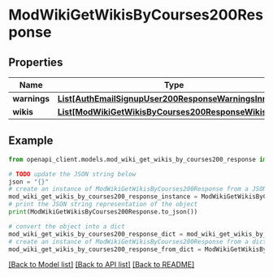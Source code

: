 # ModWikiGetWikisByCourses200Response


## Properties

Name | Type | Description | Notes
------------ | ------------- | ------------- | -------------
**warnings** | [**List[AuthEmailSignupUser200ResponseWarningsInner]**](AuthEmailSignupUser200ResponseWarningsInner.md) |  | [optional] 
**wikis** | [**List[ModWikiGetWikisByCourses200ResponseWikisInner]**](ModWikiGetWikisByCourses200ResponseWikisInner.md) |  | 

## Example

```python
from openapi_client.models.mod_wiki_get_wikis_by_courses200_response import ModWikiGetWikisByCourses200Response

# TODO update the JSON string below
json = "{}"
# create an instance of ModWikiGetWikisByCourses200Response from a JSON string
mod_wiki_get_wikis_by_courses200_response_instance = ModWikiGetWikisByCourses200Response.from_json(json)
# print the JSON string representation of the object
print(ModWikiGetWikisByCourses200Response.to_json())

# convert the object into a dict
mod_wiki_get_wikis_by_courses200_response_dict = mod_wiki_get_wikis_by_courses200_response_instance.to_dict()
# create an instance of ModWikiGetWikisByCourses200Response from a dict
mod_wiki_get_wikis_by_courses200_response_from_dict = ModWikiGetWikisByCourses200Response.from_dict(mod_wiki_get_wikis_by_courses200_response_dict)
```
[[Back to Model list]](../README.md#documentation-for-models) [[Back to API list]](../README.md#documentation-for-api-endpoints) [[Back to README]](../README.md)


